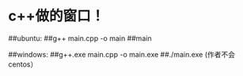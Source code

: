 # c++做的窗口！
##ubuntu:
##g++ main.cpp -o main
##main

##windows:
##g++.exe main.cpp -o main.exe
##./main.exe
(作者不会centos）
